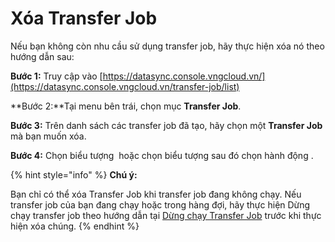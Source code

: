 # Xóa Transfer Job

Nếu bạn không còn nhu cầu sử dụng transfer job, hãy thực hiện xóa nó theo hướng dẫn sau:&#x20;

**Bước 1:** Truy cập vào [https://datasync.console.vngcloud.vn/](https://datasync.console.vngcloud.vn/transfer-job/list)

**Bước 2:**Tại menu bên trái, chọn mục **Transfer Job**.&#x20;

**Bước 3:** Trên danh sách các transfer job đã tạo, hãy chọn một **Transfer Job** mà bạn muốn xóa.

**Bước 4:** Chọn biểu tượng <img src="https://docs.vngcloud.vn/download/thumbnails/73761194/image2024-3-14_10-44-23.png?version=1&#x26;modificationDate=1710387863000&#x26;api=v2" alt="" data-size="line"> hoặc chọn biểu tượng <img src="https://docs.vngcloud.vn/download/thumbnails/73761194/image2024-3-14_10-4-58.png?version=1&#x26;modificationDate=1710387855000&#x26;api=v2" alt="" data-size="line">sau đó chọn hành động <img src="https://docs.vngcloud.vn/download/thumbnails/73761194/image2024-3-14_10-44-38.png?version=1&#x26;modificationDate=1710387879000&#x26;api=v2" alt="" data-size="line">.

{% hint style="info" %}
**Chú ý:**

Bạn chỉ có thể xóa Transfer Job khi transfer job đang không chạy. Nếu transfer job của bạn đang chạy hoặc trong hàng đợi, hãy thực hiện Dừng chạy transfer job theo hướng dẫn tại [Dừng chạy Transfer Job](https://docs.vngcloud.vn/pages/viewpage.action?pageId=73761197) trước khi thực hiện xóa chúng.
{% endhint %}
